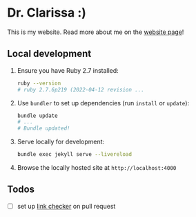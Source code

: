 # Dr. Clarissa :)

This is my website. Read more about me on the [website page](https://caforbes.github.io)!

## Local development

1. Ensure you have Ruby 2.7 installed:

   ```sh
   ruby --version
   # ruby 2.7.6p219 (2022-04-12 revision ...
   ```

2. Use `bundler` to set up dependencies (run `install` or `update`):

   ```sh
   bundle update
   # ...
   # Bundle updated!
   ```

3. Serve locally for development:

   ```sh
   bundle exec jekyll serve --livereload
   ```

4. Browse the locally hosted site at `http://localhost:4000`

## Todos

- [ ] set up [link checker](https://www.docslikecode.com/learn/06-test-docs-as-code/) on pull request
